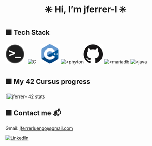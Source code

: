 <h1 align="center"> ✳️ Hi, I’m jferrer-l ✳️ </h1>

## 🟩 Tech Stack

<img src="https://raw.githubusercontent.com/github/explore/80688e429a7d4ef2fca1e82350fe8e3517d3494d/topics/terminal/terminal.png" alt="git" width="60" height="60"/><img style="margin: 10px" src="https://profilinator.rishav.dev/skills-assets/c-original.svg" alt="C" height="60" /> <img src="https://raw.githubusercontent.com/devicons/devicon/master/icons/cplusplus/cplusplus-original.svg" alt="cplusplus" width="60" height="60"/>
<img src="https://camo.githubusercontent.com/64b1f535115add5713c419514a1bb8e76aeafbc2e9b6b91c00ddfd697713bbb0/68747470733a2f2f63646e2e6a7364656c6976722e6e65742f6e706d2f4070726f6772616d6d696e672d6c616e6775616765732d6c6f676f732f707974686f6e40302e302e302f707974686f6e5f323536783235362e706e67" alt="<phyton" width="60" height="60"/><img src="https://raw.githubusercontent.com/github/explore/78df643247d429f6cc873026c0622819ad797942/topics/github/github.png" alt="<GitHub" width="60" height="60"/>
<img src="https://user-images.githubusercontent.com/64914665/201990802-07bac053-9905-4300-b599-7ddc31b28b6a.png" alt="<mariadb" width="60" height="60"/>
<img src="https://user-images.githubusercontent.com/64914665/201991471-1517e4d0-e37b-4ae6-9116-e9f9d0d0eb5b.png" alt="<java" width="60" height="60"/>


## 🟩 My 42 Cursus progress

[![jferrer- 42 stats](https://badge42.vercel.app/api/v2/cl6c57pgb000609mczjgb8q5s/stats?cursusId=21&coalitionId=206)

## 🟩 Contact me 📬

Gmail: jferrerluengo@gmail.com 

[![LinkedIn](https://img.shields.io/badge/linkedin-%230077B5.svg?style=for-the-badge&logo=linkedin&logoColor=white)](https://www.linkedin.com/in/jaime-ferrer-luengo/)



